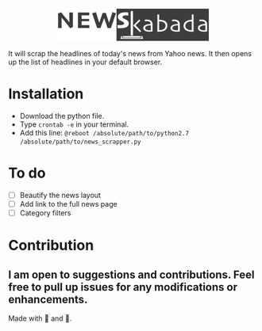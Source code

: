 <span style="display:block;text-align:center">![news_kabada](news_kabada.png)</span>

It will scrap the headlines of today's news from Yahoo news. It then opens up the list of headlines in your default browser.

# Installation

- Download the python file.
- Type `crontab -e` in your terminal.
- Add this line: `@reboot /absolute/path/to/python2.7 /absolute/path/to/news_scrapper.py`

# To do

- [ ] Beautify the news layout
- [ ] Add link to the full news page
- [ ] Category filters

# Contribution
I am open to suggestions and contributions. Feel free to pull up issues for any modifications or enhancements.
---

Made with :blue_heart: and :musical_note:.